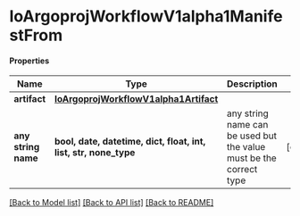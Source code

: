# IoArgoprojWorkflowV1alpha1ManifestFrom

#### Properties
Name | Type | Description | Notes
------------ | ------------- | ------------- | -------------
**artifact** | [**IoArgoprojWorkflowV1alpha1Artifact**](IoArgoprojWorkflowV1alpha1Artifact.md) |  | 
**any string name** | **bool, date, datetime, dict, float, int, list, str, none_type** | any string name can be used but the value must be the correct type | [optional]

[[Back to Model list]](../README.md#documentation-for-models) [[Back to API list]](../README.md#documentation-for-api-endpoints) [[Back to README]](../README.md)

